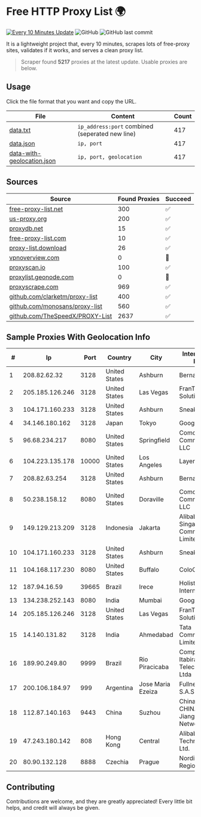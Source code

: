 
# Free HTTP Proxy List 🌍

[![Every 10 Minutes Update](https://github.com/mertguvencli/http-proxy-list/actions/workflows/main.yml/badge.svg?branch=main)](https://github.com/mertguvencli/http-proxy-list/actions/workflows/main.yml)
![GitHub](https://img.shields.io/github/license/mertguvencli/http-proxy-list)
![GitHub last commit](https://img.shields.io/github/last-commit/mertguvencli/http-proxy-list)

It is a lightweight project that, every 10 minutes, scrapes lots of free-proxy sites, validates if it works, and serves a clean proxy list.


> Scraper found **5217** proxies at the latest update. Usable proxies are below.

## Usage

Click the file format that you want and copy the URL.


|File|Content|Count|
|----|-------|-----|
|[data.txt](https://raw.githubusercontent.com/mertguvencli/http-proxy-list/main/proxy-list/data.txt)|`ip_address:port` combined (seperated new line)|417|
|[data.json](https://raw.githubusercontent.com/mertguvencli/http-proxy-list/main/proxy-list/data.json)|`ip, port`|417|
|[data-with-geolocation.json](https://raw.githubusercontent.com/mertguvencli/http-proxy-list/main/proxy-list/data-with-geolocation.json)|`ip, port, geolocation`|417|

## Sources

|Source|Found Proxies|Succeed|
|------|-------------|-------|
|[free-proxy-list.net](https://free-proxy-list.net)|300|✅|
|[us-proxy.org](https://www.us-proxy.org)|200|✅|
|[proxydb.net](http://proxydb.net)|15|✅|
|[free-proxy-list.com](https://free-proxy-list.com/?page=&port=&type%5B%5D=http&type%5B%5D=https&up_time=0&search=Search)|10|✅|
|[proxy-list.download](https://www.proxy-list.download/HTTP)|26|✅|
|[vpnoverview.com](https://vpnoverview.com/privacy/anonymous-browsing/free-proxy-servers)|0|🚫|
|[proxyscan.io](https://www.proxyscan.io)|100|✅|
|[proxylist.geonode.com](https://proxylist.geonode.com/api/proxy-list?limit=300&page=1&sort_by=lastChecked&sort_type=desc&protocols=http,https)|0|🚫|
|[proxyscrape.com](https://api.proxyscrape.com/v2/?request=displayproxies&protocol=http&timeout=10000&country=all&ssl=all&anonymity=all)|969|✅|
|[github.com/clarketm/proxy-list](https://raw.githubusercontent.com/clarketm/proxy-list/master/proxy-list-raw.txt)|400|✅|
|[github.com/monosans/proxy-list](https://raw.githubusercontent.com/monosans/proxy-list/main/proxies/http.txt)|560|✅|
|[github.com/TheSpeedX/PROXY-List](https://raw.githubusercontent.com/TheSpeedX/PROXY-List/master/http.txt)|2637|✅|


## Sample Proxies With Geolocation Info

|#|Ip|Port|Country|City|Internet Service Provider|
|-|--|----|-------|----|-------------------------|
|1|208.82.62.32|3128|United States|Ashburn|Bernardi Sounds|
|2|205.185.126.246|3128|United States|Las Vegas|FranTech Solutions|
|3|104.171.160.233|3128|United States|Ashburn|Sneaker Server|
|4|34.146.180.162|3128|Japan|Tokyo|Google LLC|
|5|96.68.234.217|8080|United States|Springfield|Comcast Cable Communications, LLC|
|6|104.223.135.178|10000|United States|Los Angeles|LayerHost|
|7|208.82.63.254|3128|United States|Ashburn|Bernardi Sounds|
|8|50.238.158.12|8080|United States|Doraville|Comcast Cable Communications, LLC|
|9|149.129.213.209|3128|Indonesia|Jakarta|Alibaba.com Singapore E-Commerce Private Limited|
|10|104.171.160.233|3128|United States|Ashburn|Sneaker Server|
|11|104.168.117.230|8080|United States|Buffalo|ColoCrossing|
|12|187.94.16.59|39665|Brazil|Irece|Holistica Provedor Internet Ltda|
|13|134.238.252.143|8080|India|Mumbai|Google LLC|
|14|205.185.126.246|3128|United States|Las Vegas|FranTech Solutions|
|15|14.140.131.82|3128|India|Ahmedabad|Tata Communications Limited|
|16|189.90.249.80|9999|Brazil|Rio Piracicaba|Companhia Itabirana Telecomunicações Ltda|
|17|200.106.184.97|999|Argentina|Jose Maria Ezeiza|Fullnet Solutions S.A.S.|
|18|112.87.140.163|9443|China|Suzhou|China Unicom CHINA169 Jiangsu Province Network|
|19|47.243.180.142|808|Hong Kong|Central|Alibaba (US) Technology Co., Ltd.|
|20|80.90.132.128|8888|Czechia|Prague|Nordic Telecom Regional s.r.o.|



## Contributing

Contributions are welcome, and they are greatly appreciated! Every
little bit helps, and credit will always be given.

